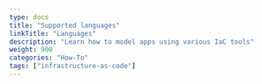 ```yaml
---
type: docs
title: "Supported languages"
linkTitle: "Languages"
description: "Learn how to model apps using various IaC tools"
weight: 900
categories: "How-To"
tags: ["infrastructure-as-code"]
---
```

